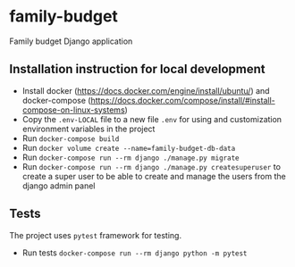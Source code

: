 # family-budget
Family budget Django application


## Installation instruction for local development

- Install docker (https://docs.docker.com/engine/install/ubuntu/) and docker-compose (https://docs.docker.com/compose/install/#install-compose-on-linux-systems)
- Copy the `.env-LOCAL` file to a new file `.env` for using and customization environment variables in the project
- Run `docker-compose build`
- Run `docker volume create --name=family-budget-db-data`
- Run `docker-compose run --rm django ./manage.py migrate`
- Run `docker-compose run --rm django ./manage.py createsuperuser` to create a super user to be able to create and manage the users from the django admin panel

## Tests
The project uses `pytest` framework for testing.

- Run tests `docker-compose run --rm django python -m pytest`
